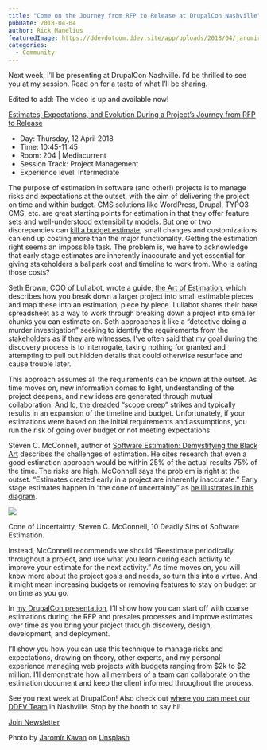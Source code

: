 ```yaml
---
title: "Come on the Journey from RFP to Release at DrupalCon Nashville"
pubDate: 2018-04-04
author: Rick Manelius
featuredImage: https://ddevdotcom.ddev.site/app/uploads/2018/04/jaromir-kavan-296728-unsplash.jpg
categories:
  - Community
---
```


Next week, I’ll be presenting at DrupalCon Nashville. I’d be thrilled to see you at my session. Read on for a taste of what I’ll be sharing.

Edited to add: The video is up and available now!

[Estimates, Expectations, and Evolution During a Project’s Journey from RFP to Release](https://events.drupal.org/nashville2018/sessions/estimates-expectations-and-evolution-during-projects-journey-rfp-release)

* Day: Thursday, 12 April 2018
* Time: 10:45-11:45
* Room: 204 | Mediacurrent
* Session Track: Project Management
* Experience level: Intermediate

The purpose of estimation in software (and other!) projects is to manage risks and expectations at the outset, with the aim of delivering the project on time and within budget. CMS solutions like WordPress, Drupal, TYPO3 CMS, etc. are great starting points for estimation in that they offer feature sets and well-understood extensibility models. But one or two discrepancies can [kill a budget estimate](https://ddev.com/ddev-local/the-website-rfp-the-impossible-to-estimate-g-i-joe-line-item/); small changes and customizations can end up costing more than the major functionality. Getting the estimation right seems an impossible task. The problem is, we have to acknowledge that early stage estimates are inherently inaccurate and yet essential for giving stakeholders a ballpark cost and timeline to work from. Who is eating those costs? 

Seth Brown, COO of Lullabot, wrote a guide, [the Art of Estimation](https://www.lullabot.com/articles/the-art-of-estimation), which describes how you break down a larger project into small estimable pieces and map these into an estimation, piece by piece. Lullabot shares their base spreadsheet as a way to work through breaking down a project into smaller chunks you can estimate on. Seth approaches it like a “detective doing a murder investigation” seeking to identify the requirements from the stakeholders as if they are witnesses. I’ve often said that my goal during the discovery process is to interrogate, taking nothing for granted and attempting to pull out hidden details that could otherwise resurface and cause trouble later.

This approach assumes all the requirements can be known at the outset. As time moves on, new information comes to light, understanding of the project deepens, and new ideas are generated through mutual collaboration. And lo, the dreaded “scope creep” strikes and typically results in an expansion of the timeline and budget. Unfortunately, if your estimations were based on the initial requirements and assumptions, you run the risk of going over budget or not meeting expectations. 

Steven C. McConnell, author of [Software Estimation: Demystifying the Black Art](https://www.safaribooksonline.com/library/view/software-estimation-demystifying/0735605351/) describes the challenges of estimation. He cites research that even a good estimation approach would be within 25% of the actual results 75% of the time. The risks are high. McConnell says the problem is right at the outset. “Estimates created early in a project are inherently inaccurate.” Early stage estimates happen in “the cone of uncertainty” as [he illustrates in this diagram](http://www.ewh.ieee.org/r5/central%5Ftexas/austin%5Fcs/presentations/2004.08.26.pdf).

![](https://ddev.com/app/uploads/2018/04/cone-of-uncertainty-Steven-McConnell-1024x586.png)

Cone of Uncertainty, Steven C. McConnell, 10 Deadly Sins of Software Estimation.

Instead, McConnell recommends we should “Reestimate periodically throughout a project, and use what you learn during each activity to improve your estimate for the next activity.” As time moves on, you will know more about the project goals and needs, so turn this into a virtue. And it might mean increasing budgets or removing features to stay on budget or on time as you go.

In [my DrupalCon presentation](https://events.drupal.org/nashville2018/sessions/estimates-expectations-and-evolution-during-projects-journey-rfp-release), I’ll show how you can start off with coarse estimations during the RFP and presales processes and improve estimates over time as you bring your project through discovery, design, development, and deployment. 

I’ll show you how you can use this technique to manage risks and expectations, drawing on theory, other experts, and my personal experience managing web projects with budgets ranging from $2k to $2 million. I’ll demonstrate how all members of a team can collaborate on the estimation document and keep the client informed throughout the process. 

See you next week at DrupalCon! Also check out [where you can meet our DDEV Team](https://ddev.com/events/come-meet-the-ddev-team-at-drupalcon-nashville/) in Nashville. Stop by the booth to say hi!

[Join Newsletter](http://eepurl.com/dlqkUD)

Photo by [Jaromír Kavan](https://unsplash.com/photos/vv-oEGlN-4E?utm%5Fsource=unsplash&utm%5Fmedium=referral&utm%5Fcontent=creditCopyText) on [Unsplash](https://unsplash.com/search/photos/journey?utm%5Fsource=unsplash&utm%5Fmedium=referral&utm%5Fcontent=creditCopyText)
